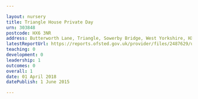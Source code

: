 ```yaml
---

layout: nursery
title: Triangle House Private Day
urn: 303848
postcode: HX6 3NR
address: Butterworth Lane, Triangle, Sowerby Bridge, West Yorkshire, HX6 3NR
latestReportUrl: https://reports.ofsted.gov.uk/provider/files/2487629/urn/303848.pdf
teaching: 0
development: 0
leadership: 1
outcomes: 0
overall: 1
date: 01 April 2018 
datePublish: 1 June 2015

---
```

